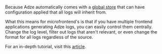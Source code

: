 Because Adze automatically comes with a [global store](../reference/global-store.md) that can have
configuration applied that all logs will inherit from.

What this means for microfrontend's is that
if you have multiple frontend applications generating Adze logs, you can easily control them
centrally. Change the log level, filter out logs that aren't relevant, or even change the format
for all logs regardless of the source.

For an in-depth tutorial, visit this [article](https://andrewstacy.com/blog/logging-with-micro-frontends/).
